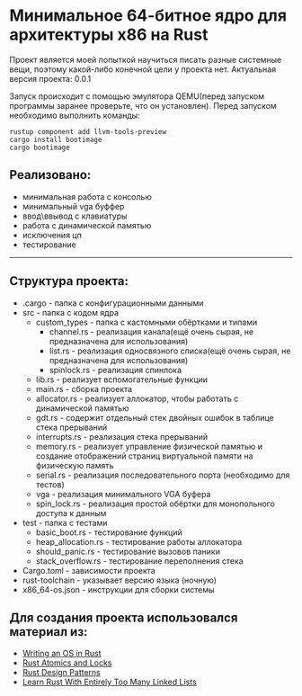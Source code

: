 # Минимальное  64-битное ядро для архитектуры x86 на Rust </h1>

Проект является моей попыткой научиться писать разные системные вещи, поэтому какой-либо конечной цели у проекта нет. Актуальная версия проекта: 0.0.1

Запуск происходит с помощью эмулятора QEMU(перед запуском программы заранее проверьте, что он установлен). Перед запуском необходимо выполнить команды:
```commandline
rustup component add llvm-tools-preview
cargo install bootimage
cargo bootimage
```
## Реализовано:
* минимальная работа с консолью
* минимальный vga буффер
* ввод\ввывод с клавиатуры
* работа с динамической памятью
* исключения цп
* тестирование
---
## Структура проекта:
* .cargo - папка с конфигурационными данными 
* src - папка с кодом ядра
  * custom_types - папка с кастомными обёртками и типами
    * channel.rs - реализация канала(ещё очень сырая, не предназначена для использования)
    * list.rs - реализация односвязного списка(ещё очень сырая, не предназначена для использования)
    * spinlock.rs - реализация спинлока
  * lib.rs - реализует вспомогательные функции
  * main.rs - сборка проекта
  * allocator.rs - реализует аллокатор, чтобы работать с динамической памятью
  * gdt.rs - содержит отдельный стек двойных ошибок в таблице стека прерываний
  * interrupts.rs - реализация стека прерываний
  * memory.rs - реализует управление физической памятью и создание отображений страниц виртуальной памяти на физическую память
  * serial.rs - реализация последовательного порта (необходимо для тестов)
  * vga - реализация минимального VGA буфера
  * spin_lock.rs - реализация простой обёртки для монопольного доступа к данным
* test - папка с тестами
    * basic_boot.rs - тестирование функций
    * heap_allocation.rs - тестирование работы аллокатора
    * should_panic.rs - тестирование вызовов паники
    * stack_overflow.rs - тестирование переполнения стека
* Cargo.toml -  зависимости проекта
* rust-toolchain - указывает версию языка (ночную)
* x86_64-os.json - инструкции для сборки системы
## Для создания проекта использовался материал из:
* [Writing an OS in Rust](https://os.phil-opp.com)
* [Rust Atomics and Locks](https://marabos.nl/atomics/)
* [Rust Design Patterns](https://rust-unofficial.github.io/patterns/intro.html)
* [Learn Rust With Entirely Too Many Linked Lists](https://rust-unofficial.github.io/too-many-lists/index.html)